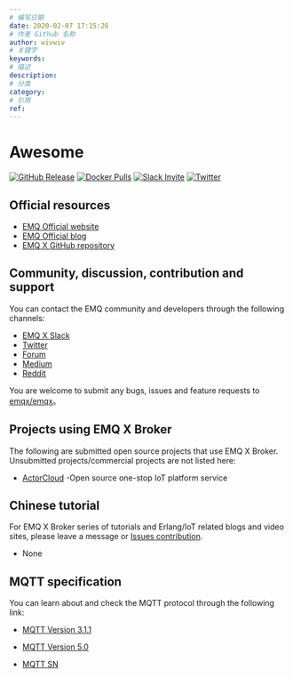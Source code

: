 ```yaml
---
# 编写日期
date: 2020-02-07 17:15:26
# 作者 Github 名称
author: wivwiv
# 关键字
keywords:
# 描述
description:
# 分类
category: 
# 引用
ref:
---
```


# Awesome

[![GitHub Release](https://img.shields.io/github/release/emqx/emqx?color=brightgreen)](https://github.com/emqx/emqx/releases)
[![Docker Pulls](https://img.shields.io/docker/pulls/emqx/emqx)](https://hub.docker.com/r/emqx/emqx)
[![Slack Invite](<https://slack-invite.emqx.io/badge.svg>)](https://slack-invite.emqx.io)
[![Twitter](https://img.shields.io/badge/Twitter-EMQ-1DA1F2?logo=twitter)](https://twitter.com/EMQTech)


## Official resources

  - [EMQ Official website](https://www.emqx.io?spm=docs)
  - [EMQ Official blog](https://www.emqx.io/blog?spm=docs)
  - [EMQ X GitHub  repository ](https://github.com/emqx/emqx)

## Community, discussion, contribution and support

You can contact the EMQ community and developers through the following channels:

  - [EMQ X Slack](https://slack-invite.emqx.io)
  - [Twitter](https://twitter.com/EMQTech)
  - [Forum](https://groups.google.com/d/forum/emqtt)
  - [Medium](https://medium.com/@emqtt)
  - [Reddit](https://www.reddit.com/r/emqx/)

You are welcome to submit any bugs, issues and feature requests to [emqx/emqx](https://github.com/emqx/emqx/issues)。


## Projects using EMQ X Broker

The following are submitted open source projects that use EMQ X Broker. Unsubmitted projects/commercial projects are not listed here:

- [ActorCloud](https://github.com/emqx/ActorCloud) -Open source one-stop IoT platform service

## Chinese tutorial

For EMQ X Broker series of tutorials and Erlang/IoT related blogs and video sites, please leave a message or [Issues contribution](https://github.com/emqx/emqx-docs-cn).

- None

## MQTT specification

You can learn about and check the MQTT protocol through the following link:

- [MQTT Version 3.1.1](https://docs.oasis-open.org/mqtt/mqtt/v3.1.1/os/mqtt-v3.1.1-os.html)

- [MQTT Version 5.0](https://docs.oasis-open.org/mqtt/mqtt/v5.0/cs02/mqtt-v5.0-cs02.html)

- [MQTT SN](http://mqtt.org/new/wp-content/uploads/2009/06/MQTT-SN_spec_v1.2.pdf)
